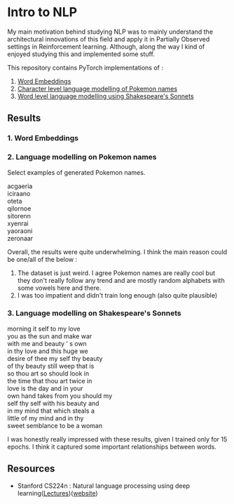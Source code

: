 # Intro to NLP
 
My main motivation behind studying NLP was to mainly understand the architectural innovations of this field and apply it in Partially Observed settings in Reinforcement learning.
Although, along the way I kind of enjoyed studying this and implemented some stuff.

This repository contains PyTorch implementations of :
1. [Word Embeddings](https://github.com/jayeshk7/Intro-to-NLP/tree/master/Word%20embeddings)
2. [Character level language modelling of Pokemon names](https://github.com/jayeshk7/Intro-to-NLP/tree/master/Language%20Models/Character%20level)
3. [Word level language modelling using Shakespeare's Sonnets](https://github.com/jayeshk7/Intro-to-NLP/tree/master/Language%20Models/Word%20LM)


## Results

### 1. Word Embeddings



### 2. Language modelling on Pokemon names

Select examples of generated Pokemon names. 

acgaeria<br/>
iciraano<br/>
oteta <br/>
qilornoe<br/>
sitorenn<br/>
xyenrai<br/>
yaoraoni<br/>
zeronaar<br/>

Overall, the results were quite underwhelming. I think the main reason could be one/all of the below :
1. The dataset is just weird. I agree Pokemon names are really cool but they don't really follow any trend and are mostly random alphabets with some vowels here and there.
2. I was too impatient and didn't train long enough (also quite plausible)

### 3. Language modelling on Shakespeare's Sonnets

 morning it self to my love <br/>
 you as the sun and make war <br/>
 with me and beauty ’ s own <br/>
 in thy love and this huge we <br/>
 desire of thee my self thy beauty <br/>
 of thy beauty still weep that is <br/>
 so thou art so should look in <br/>
 the time that thou art twice in <br/>
 love is the day and in your <br/>
 own hand takes from you should my<br/> 
 self thy self with his beauty and <br/>
 in my mind that which steals a <br/>
 little of my mind and in thy <br/>
 sweet semblance to be a woman

 I was honestly really impressed with these results, given I trained only for 15 epochs. I think it captured some important relationships between words. 

## Resources
- Stanford CS224n : Natural language processing using deep learning([Lectures](https://www.youtube.com/playlist?list=PLoROMvodv4rOhcuXMZkNm7j3fVwBBY42z))([website](http://web.stanford.edu/class/cs224n/))
